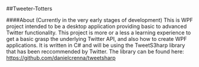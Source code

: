 ##Tweeter-Totters

####About (Currently in the very early stages of development)
This is WPF project intended to be a desktop application providing basic to advanced Twitter functionality. This project is more or a less a learning experience to get a basic grasp the underlying Twitter API, and also how to create WPF applications.
It is written in C# and will be using the TweetS3harp library that has been reccommended by Twitter. The library can be found here: https://github.com/danielcrenna/tweetsharp <br />
